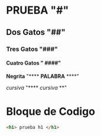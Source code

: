 # PRUEBA  "#"

## Dos Gatos "##"

### Tres Gatos "###"

#### Cuatro Gatos " ####"


**Negrita**  "**** **PALABRA** ****"

*cursiva*  "**** *cursiva* **"


# Bloque de Codigo
~~~html
<h1> prueba h1 </h1>
~~~

